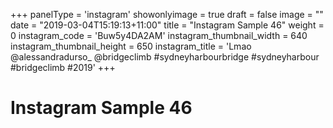 +++
panelType                   = 'instagram'
showonlyimage = true
draft = false
image = ""
date = "2019-03-04T15:19:13+11:00"
title = "Instagram Sample 46"
weight = 0
instagram_code              = 'Buw5y4DA2AM'
instagram_thumbnail_width   = 640
instagram_thumbnail_height  = 650
instagram_title             = 'Lmao @alessandradurso_ @bridgeclimb #sydneyharbourbridge #sydneyharbour #bridgeclimb #2019'
+++

# Instagram Sample 46

